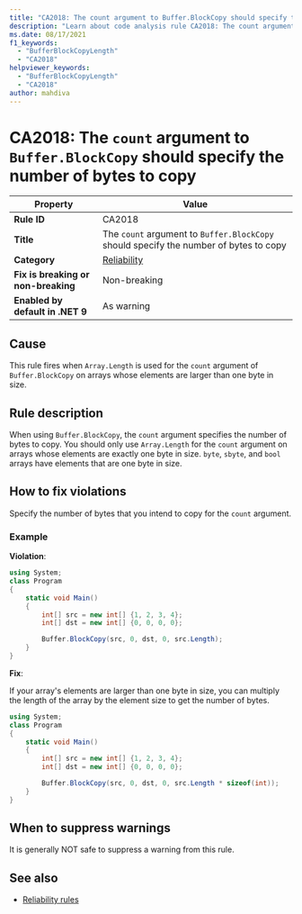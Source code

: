 ```yaml
---
title: "CA2018: The count argument to Buffer.BlockCopy should specify the number of bytes to copy"
description: "Learn about code analysis rule CA2018: The count argument to Buffer.BlockCopy should specify the number of bytes to copy"
ms.date: 08/17/2021
f1_keywords:
  - "BufferBlockCopyLength"
  - "CA2018"
helpviewer_keywords:
  - "BufferBlockCopyLength"
  - "CA2018"
author: mahdiva
---
```

# CA2018: The `count` argument to `Buffer.BlockCopy` should specify the number of bytes to copy

| Property                            | Value                                                                                 |
|-------------------------------------|---------------------------------------------------------------------------------------|
| **Rule ID**                         | CA2018                                                                                |
| **Title**                           | The `count` argument to `Buffer.BlockCopy` should specify the number of bytes to copy |
| **Category**                        | [Reliability](reliability-warnings.md)                                                |
| **Fix is breaking or non-breaking** | Non-breaking                                                                          |
| **Enabled by default in .NET 9**    | As warning                                                                            |

## Cause

This rule fires when `Array.Length` is used for the `count` argument of `Buffer.BlockCopy` on arrays whose elements are larger than one byte in size.

## Rule description

When using `Buffer.BlockCopy`, the `count` argument specifies the number of bytes to copy. You should only use `Array.Length` for the `count` argument on arrays whose elements are exactly one byte in size. `byte`, `sbyte`, and `bool` arrays have elements that are one byte in size.

## How to fix violations

Specify the number of bytes that you intend to copy for the `count` argument.

### Example

**Violation**:

```csharp
using System;
class Program
{
    static void Main()
    {
        int[] src = new int[] {1, 2, 3, 4};
        int[] dst = new int[] {0, 0, 0, 0};

        Buffer.BlockCopy(src, 0, dst, 0, src.Length);
    }
}
```

**Fix**:

If your array's elements are larger than one byte in size, you can multiply the length of the array by the element size to get the number of bytes.

```csharp
using System;
class Program
{
    static void Main()
    {
        int[] src = new int[] {1, 2, 3, 4};
        int[] dst = new int[] {0, 0, 0, 0};

        Buffer.BlockCopy(src, 0, dst, 0, src.Length * sizeof(int));
    }
}
```

## When to suppress warnings

It is generally NOT safe to suppress a warning from this rule.

## See also

- [Reliability rules](reliability-warnings.md)
